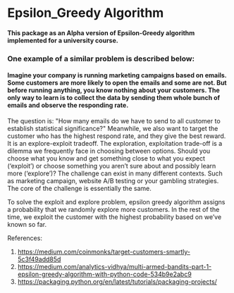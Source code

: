 # Epsilon_Greedy Algorithm

#### This package as an Alpha version of Epsilon-Greedy algorithm implemented for a university course.

### One example of a similar problem is described below:

#### Imagine your company is running marketing campaigns based on emails. Some customers are more likely to open the emails and some are not. But before running anything, you know nothing about your customers. The only way to learn is to collect the data by sending them whole bunch of emails and observe the responding rate.

The question is: "How many emails do we have to send to all customer to establish statistical significance?" Meanwhile, we also want to target the customer who has the highest respond rate, and they give the best reward. It is an explore-exploit tradeoff. The exploration, exploitation trade-off is a dilemma we frequently face in choosing between options. Should you choose what you know and get something close to what you expect (‘exploit’) or choose something you aren’t sure about and possibly learn more (‘explore’)? The challenge can exist in many different contexts. Such as marketing campaign, website A/B testing or your gambling strategies. The core of the challenge is essentially the same.

To solve the exploit and explore problem, epsilon greedy algorithm assigns a probability that we randomly explore more customers. In the rest of the time, we exploit the customer with the highest probability based on we’ve known so far.

References:

1) https://medium.com/coinmonks/target-customers-smartly-5c3f49add85d
2) https://medium.com/analytics-vidhya/multi-armed-bandits-part-1-epsilon-greedy-algorithm-with-python-code-534b9e2abc9
3) https://packaging.python.org/en/latest/tutorials/packaging-projects/
